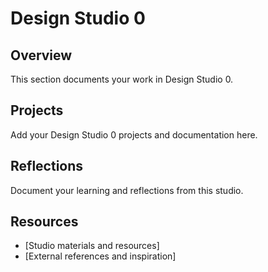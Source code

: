# Design Studio 0

## Overview

This section documents your work in Design Studio 0.

## Projects

Add your Design Studio 0 projects and documentation here.

## Reflections

Document your learning and reflections from this studio.

## Resources

- [Studio materials and resources]
- [External references and inspiration]
